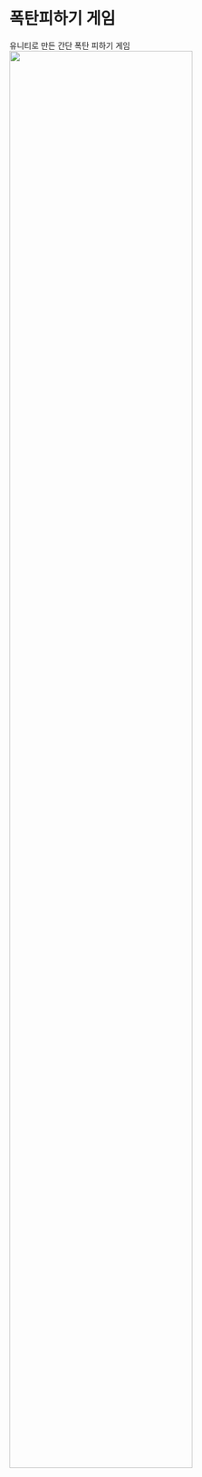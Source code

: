 # 폭탄피하기 게임
유니티로 만든 간단 폭탄 피하기 게임
<img width="80%" src="https://user-images.githubusercontent.com/81854016/128993555-28d7e6c4-5312-4fe2-b80d-a707cc5bd9e2.gif"/>
